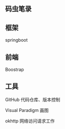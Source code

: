 ## 码虫笔录

## 框架
 springboot

## 前端

Boostrap
## 工具
GitHub 代码仓库、版本控制

Visual Paradigm 画图

okhttp 网络访问请求工作